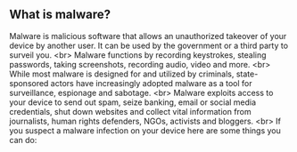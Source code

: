 
## What is malware?

Malware is malicious software that allows an unauthorized takeover of your device by another user. It can be used by the government or a third party to surveil you.
&lt;br&gt;
Malware functions by recording keystrokes, stealing passwords, taking screenshots, recording audio, video and more.
&lt;br&gt;
While most malware is designed for and utilized by criminals, state-sponsored actors have increasingly adopted malware as a tool for surveillance, espionage and sabotage.
&lt;br&gt;
Malware exploits access to your device to send out spam, seize banking, email or social media credentials, shut down websites and collect vital information from journalists, human rights defenders, NGOs, activists and bloggers.
&lt;br&gt;
If you suspect a malware infection on your device here are some things you can do:
